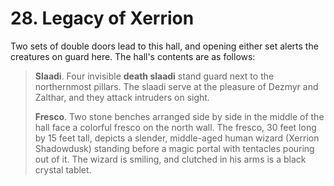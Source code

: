# 28. Legacy of Xerrion

Two sets of double doors lead to this hall, and opening either set alerts the creatures on guard here. The hall's contents are as follows:

>**Slaadi**. Four invisible **death slaadi** stand guard next to the northernmost pillars. The slaadi serve at the pleasure of Dezmyr and Zalthar, and they attack intruders on sight.
>
>**Fresco**. Two stone benches arranged side by side in the middle of the hall face a colorful fresco on the north wall. The fresco, 30 feet long by 15 feet tall, depicts a slender, middle-aged human wizard (Xerrion Shadowdusk) standing before a magic portal with tentacles pouring out of it. The wizard is smiling, and clutched in his arms is a black crystal tablet.
>